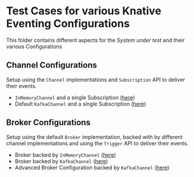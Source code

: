 # Test Cases for various Knative Eventing Configurations

This folder contains different aspects for the _System under test_ and their various Configurations

## Channel Configurations

Setup using the `Channel` implementations and `Subscription` API to deliver their events.

* `InMemoryChannel` and a single Subscription ([here](./imc-test-config))
* Default `KafkaChannel` and a single Subscription ([here](./kc-test-config-simple))

## Broker Configurations

Setup using the default `Broker` implementation, backed with by different channel implementations and using the `Trigger` API to deliver their events.

* Broker backed by `InMemoryChannel` ([here](./broker-imc-config))
* Broker backed by `KafkaChannel` ([here](./broker-kc-config))
* Advanced Broker Configuration backed by `KafkaChannel` ([here](./broker-kc-advanced-config))
